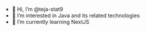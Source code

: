 - 👋 Hi, I’m @teja-stat9
- 👀 I’m interested in Java and its related technologies
- 🌱 I’m currently learning NextJS


<!---
teja-stat9/teja-stat9 is a ✨ special ✨ repository because its `README.md` (this file) appears on your GitHub profile.
You can click the Preview link to take a look at your changes.
--->
